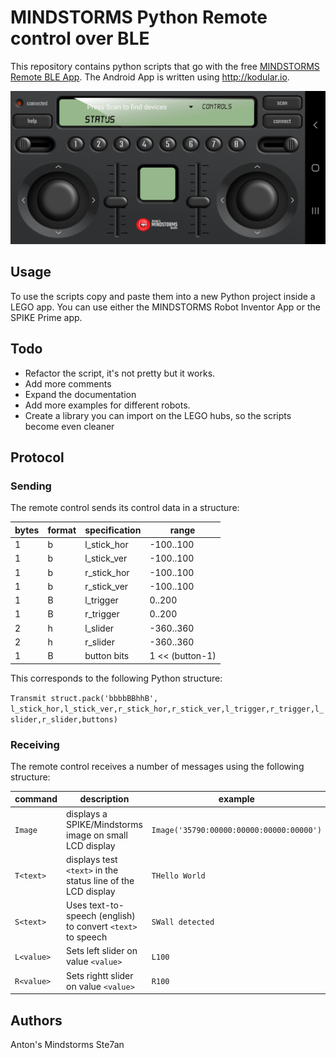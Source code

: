 # MINDSTORMS Python Remote control over BLE

This repository contains python scripts that go with the free [MINDSTORMS Remote BLE App](https://play.google.com/store/apps/details?id=com.antonsmindstorms.mindstormsrc&hl=nl&gl=US). The Android App is written using http://kodular.io.

![MINDSTORMS RC](images/MINDSTORMS_RC.jpg)

## Usage 
To use the scripts copy and paste them into a new Python project inside a LEGO app. You can use either the MINDSTORMS Robot Inventor App or the SPIKE Prime app.

## Todo
- Refactor the script, it's not pretty but it works.
- Add more comments
- Expand the documentation
- Add more examples for different robots.
- Create a library you can import on the LEGO hubs, so the scripts become even cleaner

## Protocol

### Sending
The remote control sends its control data in a structure:

|bytes | format | specification | range |
|------|--------|---------------|-------|
| 1 | b | l_stick_hor | -100..100 |
| 1 | b | l_stick_ver | -100..100 |
| 1 | b | r_stick_hor | -100..100 |
| 1 | b | r_stick_ver | -100..100 |
| 1 | B | l_trigger | 0..200|
| 1 | B | r_trigger | 0..200 |
| 2 | h | l_slider | -360..360 |
| 2 | h | r_slider | -360..360 |
| 1 | B | button bits | 1 << (button-1) |

This corresponds to the following Python structure:

`Transmit struct.pack('bbbbBBhhB', l_stick_hor,l_stick_ver,r_stick_hor,r_stick_ver,l_trigger,r_trigger,l_slider,r_slider,buttons)`

### Receiving
The remote control receives a number of messages using the following structure:

| command | description | example |
|---------|-------------|---------|
|`Image` | displays a SPIKE/Mindstorms image on small LCD display | `Image('35790:00000:00000:00000:00000')`|
|`T<text>` | displays test `<text>` in the status line of the LCD display | `THello World` |
|`S<text>` | Uses text-to-speech (english) to convert `<text>` to speech| `SWall detected` |
|`L<value>` | Sets left slider on value `<value>`| `L100` |
|`R<value>` | Sets rightt slider on value `<value>`| `R100` |

## Authors
Anton's Mindstorms 
Ste7an